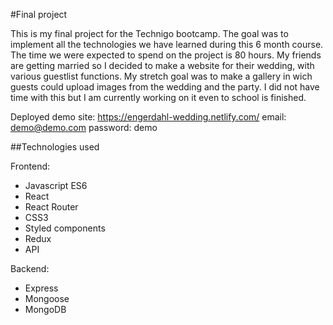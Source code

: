 #Final project

This is my final project for the Technigo bootcamp.
The goal was to implement all the technologies we have learned during this 6 month course. The time we were expected to spend on the project is 80 hours.
My friends are getting married so I decided to make a website for their wedding, with various guestlist functions.
My stretch goal was to make a gallery in wich guests could upload images from the wedding and the party. I did not have time with this but I am currently working on it even to school is finished.

Deployed demo site: https://engerdahl-wedding.netlify.com/
email: demo@demo.com
password: demo

##Technologies used

Frontend:

- Javascript ES6
- React
- React Router
- CSS3
- Styled components
- Redux
- API

Backend:

- Express
- Mongoose
- MongoDB
